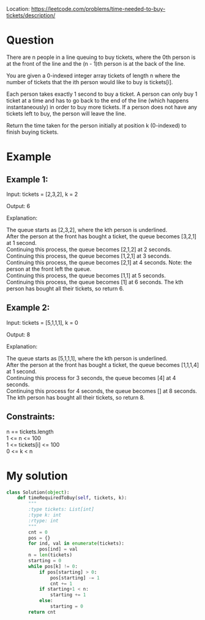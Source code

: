 Location: https://leetcode.com/problems/time-needed-to-buy-tickets/description/
# Question
There are n people in a line queuing to buy tickets, where the 0th person is at the front of the line and the (n - 1)th person is at the back of the line.

You are given a 0-indexed integer array tickets of length n where the number of tickets that the ith person would like to buy is tickets[i].

Each person takes exactly 1 second to buy a ticket. A person can only buy 1 ticket at a time and has to go back to the end of the line (which happens instantaneously) in order to buy more tickets. If a person does not have any tickets left to buy, the person will leave the line.

Return the time taken for the person initially at position k (0-indexed) to finish buying tickets.

 
# Example

## Example 1:

Input: tickets = [2,3,2], k = 2

Output: 6

Explanation:

The queue starts as [2,3,2], where the kth person is underlined.\
After the person at the front has bought a ticket, the queue becomes [3,2,1] at 1 second.\
Continuing this process, the queue becomes [2,1,2] at 2 seconds.\
Continuing this process, the queue becomes [1,2,1] at 3 seconds.\
Continuing this process, the queue becomes [2,1] at 4 seconds. Note: the person at the front left the queue.\
Continuing this process, the queue becomes [1,1] at 5 seconds.\
Continuing this process, the queue becomes [1] at 6 seconds. The kth person has bought all their tickets, so return 6.

## Example 2:

Input: tickets = [5,1,1,1], k = 0

Output: 8

Explanation:

The queue starts as [5,1,1,1], where the kth person is underlined.\
After the person at the front has bought a ticket, the queue becomes [1,1,1,4] at 1 second.\
Continuing this process for 3 seconds, the queue becomes [4] at 4 seconds.\
Continuing this process for 4 seconds, the queue becomes [] at 8 seconds. The kth person has bought all their tickets, so return 8.

## Constraints:

n == tickets.length\
1 <= n <= 100\
1 <= tickets[i] <= 100\
0 <= k < n
 

# My solution 
```python
class Solution(object):
    def timeRequiredToBuy(self, tickets, k):
        """
        :type tickets: List[int]
        :type k: int
        :rtype: int
        """
        cnt = 0
        pos = {}
        for ind, val in enumerate(tickets):
            pos[ind] = val
        n = len(tickets)
        starting = 0
        while pos[k] != 0:
            if pos[starting] > 0:
                pos[starting] -= 1
                cnt += 1
            if starting+1 < n:
                starting += 1
            else:
                starting = 0
        return cnt

```
